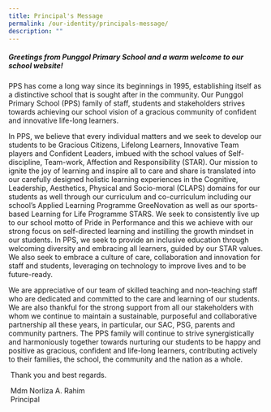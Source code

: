 ```yaml
---
title: Principal's Message
permalink: /our-identity/principals-message/
description: ""
---
```

##### Greetings from Punggol Primary School and a warm welcome to our school website!


PPS has come a long way since its beginnings in 1995, establishing itself as a distinctive school that is sought after in the community. Our Punggol Primary School (PPS) family of staff, students and stakeholders strives towards achieving our school vision of a gracious community of confident and innovative life-long learners.    

  

In PPS, we believe that every individual matters and we seek to develop our students to be Gracious Citizens, Lifelong Learners, Innovative Team players and Confident Leaders, imbued with the school values of Self-discipline, Team-work, Affection and Responsibility (STAR). Our mission to ignite the joy of learning and inspire all to care and share is translated into our carefully designed holistic learning experiences in the Cognitive, Leadership, Aesthetics, Physical and Socio-moral (CLAPS) domains for our students as well through our curriculum and co-curriculum including our school’s Applied Learning Programme GreeNovation as well as our sports-based Learning for Life Programme STARS. We seek to consistently live up to our school motto of Pride in Performance and this we achieve with our strong focus on self-directed learning and instilling the growth mindset in our students. In PPS, we seek to provide an inclusive education through welcoming diversity and embracing all learners, guided by our STAR values. We also seek to embrace a culture of care, collaboration and innovation for staff and students, leveraging on technology to improve lives and to be future-ready.    

  

We are appreciative of our team of skilled teaching and non-teaching staff who are dedicated and committed to the care and learning of our students. We are also thankful for the strong support from all our stakeholders with whom we continue to maintain a sustainable, purposeful and collaborative partnership all these years, in particular, our SAC, PSG, parents and community partners. The PPS family will continue to strive synergistically and harmoniously together towards nurturing our students to be happy and positive as gracious, confident and life-long learners, contributing actively to their families, the school, the community and the nation as a whole.   

  
 Thank you and best regards.      
  
 Mdm Norliza A. Rahim  
 Principal